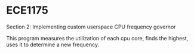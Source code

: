 # ECE1175
 
Section 2: Implementing custom userspace CPU frequency governor


This program measures the utilization of each cpu core, finds the highest, uses it to determine a new frequency.
